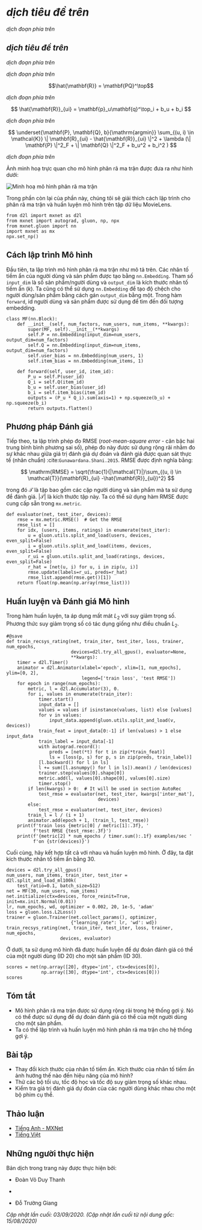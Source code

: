 <!-- ===================== Bắt đầu dịch Phần 1 ==================== -->

<!--
# Matrix Factorization
-->

# *dịch tiêu đề trên*


<!--
Matrix Factorization :cite:`Koren.Bell.Volinsky.2009` is a well-established algorithm in the recommender systems literature.
The first version of matrix factorization model is proposed by Simon Funk in a famous [blog post](https://sifter.org/~simon/journal/20061211.html) 
in which he described the idea of factorizing the interaction matrix.
It then became widely known due to the Netflix contest which was held in 2006.
At that time, Netflix, a media-streaming and video-rental company, announced a contest to improve its recommender system performance.
The best team that can improve on the Netflix baseline, i.e., Cinematch), by 10 percent would win a one million USD prize.
As such, this contest attracted a lot of attention to the field of recommender system research.
Subsequently, the grand prize was won by the BellKor's Pragmatic Chaos team, a combined team of BellKor, Pragmatic Theory, and BigChaos (you do not need to worry about these algorithms now).
Although the final score was the result of an ensemble solution (i.e., a combination of many algorithms), 
the matrix factorization algorithm played a critical role in the final blend.
The technical report the Netflix Grand Prize solution :cite:`Toscher.Jahrer.Bell.2009` provides a detailed introduction to the adopted model.
In this section, we will dive into the details of the matrix factorization model and its implementation.
-->

*dịch đoạn phía trên*


<!--
## The Matrix Factorization Model
-->

## *dịch tiêu đề trên*


<!--
Matrix factorization is a class of collaborative filtering models.
Specifically, the model factorizes the user-item interaction matrix (e.g., rating matrix)
into the product of two lower-rank matrices, capturing the low-rank structure of the user-item interactions.
-->

*dịch đoạn phía trên*


<!--
Let $\mathbf{R} \in \mathbb{R}^{m \times n}$ denote the interaction matrix with $m$ users and $n$ items,
and the values of $\mathbf{R}$ represent explicit ratings.
The user-item interaction will be factorized into a user latent matrix $\mathbf{P} \in \mathbb{R}^{m \times k}$ 
and an item latent matrix $\mathbf{Q} \in \mathbb{R}^{n \times k}$, where $k \ll m, n$, is the latent factor size.
Let $\mathbf{p}_u$ denote the $u^\mathrm{th}$ row of $\mathbf{P}$ and $\mathbf{q}_i$ denote the $i^\mathrm{th}$ row of $\mathbf{Q}$.
For a given item $i$, the elements of $\mathbf{q}_i$ measure the extent to which the item possesses those characteristics such as the genres and languages of a movie.
For a given user $u$, the elements of $\mathbf{p}_u$ measure the extent of interest the user has in items' corresponding characteristics.
These latent factors might measure obvious dimensions as mentioned in those examples or are completely uninterpretable.
The predicted ratings can be estimated by
-->

*dịch đoạn phía trên*


$$\hat{\mathbf{R}} = \mathbf{PQ}^\top$$


<!--
where $\hat{\mathbf{R}}\in \mathbb{R}^{m \times n}$ is the predicted rating matrix which has the same shape as $\mathbf{R}$.
One major problem of this prediction rule is that users/items biases can not be modeled.
For example, some users tend to give higher ratings or some items always get lower ratings due to poorer quality.
These biases are commonplace in real-world applications.
To capture these biases, user specific and item specific bias terms are introduced.
Specifically, the predicted rating user $u$ gives to item $i$ is calculated by
-->

*dịch đoạn phía trên*


$$
\hat{\mathbf{R}}_{ui} = \mathbf{p}_u\mathbf{q}^\top_i + b_u + b_i
$$


<!--
Then, we train the matrix factorization model by minimizing the mean squared error between predicted rating scores and real rating scores.
The objective function is defined as follows:
-->

*dịch đoạn phía trên*


$$
\underset{\mathbf{P}, \mathbf{Q}, b}{\mathrm{argmin}} \sum_{(u, i) \in \mathcal{K}} \| \mathbf{R}_{ui} -
\hat{\mathbf{R}}_{ui} \|^2 + \lambda (\| \mathbf{P} \|^2_F + \| \mathbf{Q}
\|^2_F + b_u^2 + b_i^2 )
$$


<!--
where $\lambda$ denotes the regularization rate.
The regularizing term $\lambda (\| \mathbf{P} \|^2_F + \| \mathbf{Q}\|^2_F + b_u^2 + b_i^2 )$ is used to avoid over-fitting by penalizing the magnitude of the parameters.
The $(u, i)$ pairs for which $\mathbf{R}_{ui}$ is known are stored in the set $\mathcal{K}=\{(u, i) \mid \mathbf{R}_{ui} \text{ is known}\}$.
The model parameters can be learned with an optimization algorithm, such as Stochastic Gradient Descent and Adam.
-->

*dịch đoạn phía trên*

<!-- ===================== Kết thúc dịch Phần 1 ===================== -->

<!-- ===================== Bắt đầu dịch Phần 2 ===================== -->

<!--
An intuitive illustration of the matrix factorization model is shown below:
-->

Ảnh minh hoạ trực quan cho mô hình phân rã ma trận được đưa ra như hình dưới:


<!--
![Illustration of matrix factorization model](../img/rec-mf.svg)
-->

![Minh hoạ mô hình phân rã ma trận](../img/rec-mf.svg)


<!--
In the rest of this section, we will explain the implementation of matrix factorization and train the model on the MovieLens dataset.
-->

Trong phần còn lại của phần này, chúng tôi sẽ giải thích cách lập trình cho phân rã ma trận và huấn luyện mô hình trên tập dữ liệu MovieLens.


```{.python .input  n=2}
from d2l import mxnet as d2l
from mxnet import autograd, gluon, np, npx
from mxnet.gluon import nn
import mxnet as mx
npx.set_np()
```


<!--
## Model Implementation
-->

## Cách lập trình Mô hình


<!--
First, we implement the matrix factorization model described above.
The user and item latent factors can be created with the `nn.Embedding`.
The `input_dim` is the number of items/users and the (`output_dim`) is the dimension of the latent factors ($k$).
We can also use `nn.Embedding` to create the user/item biases by setting the `output_dim` to one.
In the `forward` function, user and item ids are used to look up the embeddings.
-->

Đầu tiên, ta lập trình mô hình phân rã ma trận như mô tả trên.
Các nhân tố tiềm ẩn của người dùng và sản phẩm được tạo bằng `nn.Embedding`.
Tham số `input_dim` là số sản phẩm/người dùng và `output_dim` là kích thước nhân tố tiềm ẩn ($k$).
Ta cũng có thể sử dụng `nn.Embedding` để tạo độ chệch cho người dùng/sản phẩm bằng cách gán `output_dim` bằng một.
Trong hàm `forward`, id người dùng và sản phẩm được sử dụng để tìm đến đối tượng embedding.


```{.python .input  n=4}
class MF(nn.Block):
    def __init__(self, num_factors, num_users, num_items, **kwargs):
        super(MF, self).__init__(**kwargs)
        self.P = nn.Embedding(input_dim=num_users, output_dim=num_factors)
        self.Q = nn.Embedding(input_dim=num_items, output_dim=num_factors)
        self.user_bias = nn.Embedding(num_users, 1)
        self.item_bias = nn.Embedding(num_items, 1)

    def forward(self, user_id, item_id):
        P_u = self.P(user_id)
        Q_i = self.Q(item_id)
        b_u = self.user_bias(user_id)
        b_i = self.item_bias(item_id)
        outputs = (P_u * Q_i).sum(axis=1) + np.squeeze(b_u) + np.squeeze(b_i)
        return outputs.flatten()
```


<!--
## Evaluation Measures
-->

## Phương pháp Đánh giá


<!--
We then implement the RMSE (root-mean-square error) measure, which is commonly used to measure the differences between rating scores 
predicted by the model and the actually observed ratings (ground truth) :cite:`Gunawardana.Shani.2015`. RMSE is defined as:
-->

Tiếp theo, ta lập trình phép đo RMSE (*root-mean-square error* - căn bậc hai trung bình bình phương sai số), phép đo này được sử dụng rộng rãi nhằm đo sự khác nhau giữa giá trị đánh giá
dự đoán và đánh giá được quan sát thực tế (nhãn chuẩn) :cite:`Gunawardana.Shani.2015`. RMSE được định nghĩa bằng:


$$
\mathrm{RMSE} = \sqrt{\frac{1}{|\mathcal{T}|}\sum_{(u, i) \in \mathcal{T}}(\mathbf{R}_{ui} -\hat{\mathbf{R}}_{ui})^2}
$$


<!--
where $\mathcal{T}$ is the set consisting of pairs of users and items that you want to evaluate on.
$|\mathcal{T}|$ is the size of this set. We can use the RMSE function provided by `mx.metric`.
-->

trong đó $\mathcal{T}$ là tập bao gồm các cặp người dùng và sản phẩm mà ta sử dụng để đánh giá.
$|\mathcal{T}|$ là kích thước tập này. Ta có thể sử dụng hàm RMSE được cung cấp sẵn trong `mx.metric`.


```{.python .input  n=3}
def evaluator(net, test_iter, devices):
    rmse = mx.metric.RMSE()  # Get the RMSE
    rmse_list = []
    for idx, (users, items, ratings) in enumerate(test_iter):
        u = gluon.utils.split_and_load(users, devices, even_split=False)
        i = gluon.utils.split_and_load(items, devices, even_split=False)
        r_ui = gluon.utils.split_and_load(ratings, devices, even_split=False)
        r_hat = [net(u, i) for u, i in zip(u, i)]
        rmse.update(labels=r_ui, preds=r_hat)
        rmse_list.append(rmse.get()[1])
    return float(np.mean(np.array(rmse_list)))
```


<!--
## Training and Evaluating the Model
-->

## Huấn luyện và Đánh giá Mô hình


<!--
In the training function, we adopt the $L_2$ loss with weight decay.
The weight decay mechanism has the same effect as the $L_2$ regularization.
-->

Trong hàm huấn luyện, ta áp dụng mất mát $L_2$ với suy giảm trọng số.
Phương thức suy giảm trọng số có tác dụng giống như điều chuẩn $L_2$.


```{.python .input  n=4}
#@save
def train_recsys_rating(net, train_iter, test_iter, loss, trainer, num_epochs,
                        devices=d2l.try_all_gpus(), evaluator=None,
                        **kwargs):
    timer = d2l.Timer()
    animator = d2l.Animator(xlabel='epoch', xlim=[1, num_epochs], ylim=[0, 2],
                            legend=['train loss', 'test RMSE'])
    for epoch in range(num_epochs):
        metric, l = d2l.Accumulator(3), 0.
        for i, values in enumerate(train_iter):
            timer.start()
            input_data = []
            values = values if isinstance(values, list) else [values]
            for v in values:
                input_data.append(gluon.utils.split_and_load(v, devices))
            train_feat = input_data[0:-1] if len(values) > 1 else input_data
            train_label = input_data[-1]
            with autograd.record():
                preds = [net(*t) for t in zip(*train_feat)]
                ls = [loss(p, s) for p, s in zip(preds, train_label)]
            [l.backward() for l in ls]
            l += sum([l.asnumpy() for l in ls]).mean() / len(devices)
            trainer.step(values[0].shape[0])
            metric.add(l, values[0].shape[0], values[0].size)
            timer.stop()
        if len(kwargs) > 0:  # It will be used in section AutoRec
            test_rmse = evaluator(net, test_iter, kwargs['inter_mat'],
                                  devices)
        else:
            test_rmse = evaluator(net, test_iter, devices)
        train_l = l / (i + 1)
        animator.add(epoch + 1, (train_l, test_rmse))
    print(f'train loss {metric[0] / metric[1]:.3f}, '
          f'test RMSE {test_rmse:.3f}')
    print(f'{metric[2] * num_epochs / timer.sum():.1f} examples/sec '
          f'on {str(devices)}')
```


<!--
Finally, let us put all things together and train the model.
Here, we set the latent factor dimension to 30.
-->

Cuối cùng, hãy kết hợp tất cả với nhau và huấn luyện mô hình.
Ở đây, ta đặt kích thước nhân tố tiềm ẩn bằng 30.


```{.python .input  n=5}
devices = d2l.try_all_gpus()
num_users, num_items, train_iter, test_iter = d2l.split_and_load_ml100k(
    test_ratio=0.1, batch_size=512)
net = MF(30, num_users, num_items)
net.initialize(ctx=devices, force_reinit=True, init=mx.init.Normal(0.01))
lr, num_epochs, wd, optimizer = 0.002, 20, 1e-5, 'adam'
loss = gluon.loss.L2Loss()
trainer = gluon.Trainer(net.collect_params(), optimizer,
                        {"learning_rate": lr, 'wd': wd})
train_recsys_rating(net, train_iter, test_iter, loss, trainer, num_epochs,
                    devices, evaluator)
```


<!--
Below, we use the trained model to predict the rating that a user (ID 20) might give to an item (ID 30).
-->

Ở dưới, ta sử dụng mô hình đã được huấn luyện để dự đoán đánh giá có thể của một người dùng (ID 20) cho một sản phẩm (ID 30).


```{.python .input  n=6}
scores = net(np.array([20], dtype='int', ctx=devices[0]),
             np.array([30], dtype='int', ctx=devices[0]))
scores
```

## Tóm tắt

<!--
* The matrix factorization model is widely used in recommender systems.  It can be used to predict ratings that a user might give to an item.
* We can implement and train matrix factorization for recommender systems.
-->

* Mô hình phân rã ma trận được sử dụng rộng rãi trong hệ thống gợi ý. Nó có thể được sử dụng để dự đoán đánh giá có thể của một người dùng cho một sản phẩm.
* Ta có thể lập trình và huấn luyện mô hình phân rã ma trận cho hệ thống gợi ý.


## Bài tập

<!--
* Vary the size of latent factors. How does the size of latent factors influence the model performance?
* Try different optimizers, learning rates, and weight decay rates.
* Check the predicted rating scores of other users for a specific movie.
-->

* Thay đổi kích thước của nhân tố tiềm ẩn. Kích thước của nhân tố tiềm ẩn ảnh hướng thế nào đến hiệu năng của mô hình?
* Thử các bộ tối ưu, tốc độ học và tốc độ suy giảm trọng số khác nhau.
* Kiểm tra giá trị đánh giá dự đoán của các người dùng khác nhau cho một bộ phim cụ thể.


<!-- ===================== Kết thúc dịch Phần 2 ===================== -->


## Thảo luận
* [Tiếng Anh - MXNet](https://discuss.d2l.ai/t/400)
* [Tiếng Việt](https://forum.machinelearningcoban.com/c/d2l)


## Những người thực hiện
Bản dịch trong trang này được thực hiện bởi:
<!--
Tác giả của mỗi Pull Request điền tên mình và tên những người review mà bạn thấy
hữu ích vào từng phần tương ứng. Mỗi dòng một tên, bắt đầu bằng dấu `*`.

Tên đầy đủ của các reviewer có thể được tìm thấy tại https://github.com/aivivn/d2l-vn/blob/master/docs/contributors_info.md
-->

* Đoàn Võ Duy Thanh
<!-- Phần 1 -->
* 

<!-- Phần 2 -->
* Đỗ Trường Giang

*Cập nhật lần cuối: 03/09/2020. (Cập nhật lần cuối từ nội dung gốc: 15/08/2020)*

